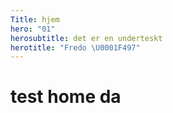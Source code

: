 ```yaml
---
Title: hjem
hero: "01"
herosubtitle: det er en underteskt
herotitle: "Fredo \U0001F497"
---
```


# test home da